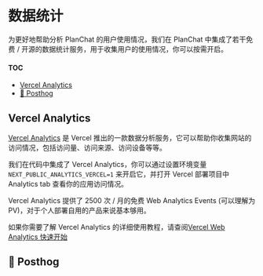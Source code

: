 # 数据统计

为更好地帮助分析 PlanChat 的用户使用情况，我们在 PlanChat 中集成了若干免费 / 开源的数据统计服务，用于收集用户的使用情况，你可以按需开启。

#### TOC

- [Vercel Analytics](#vercel-analytics)
- [🚧 Posthog](#-posthog)

## Vercel Analytics

[Vercel Analytics](https://vercel.com/analytics) 是 Vercel 推出的一款数据分析服务，它可以帮助你收集网站的访问情况，包括访问量、访问来源、访问设备等等。

我们在代码中集成了 Vercel Analytics，你可以通过设置环境变量 `NEXT_PUBLIC_ANALYTICS_VERCEL=1` 来开启它，并打开 Vercel 部署项目中 Analytics tab 查看你的应用访问情况。

Vercel Analytics 提供了 2500 次 / 月的免费 Web Analytics Events (可以理解为 PV)，对于个人部署自用的产品来说基本够用。

如果你需要了解 Vercel Analytics 的详细使用教程，请查阅[Vercel Web Analytics 快速开始](https://vercel.com/docs/analytics/quickstart)

## 🚧 Posthog
